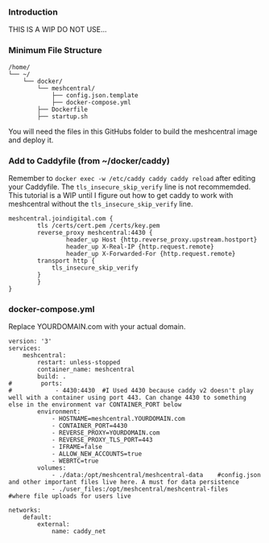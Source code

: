 ### Introduction
THIS IS A WIP DO NOT USE...

### Minimum File Structure
```
/home/
└── ~/
    └── docker/
        └── meshcentral/
            ├── config.json.template
            ├── docker-compose.yml
	    ├── Dockerfile
	    ├── startup.sh
```

You will need the files in this GitHubs folder to build the meshcentral image and deploy it.

### Add to Caddyfile (from ~/docker/caddy)
Remember to `docker exec -w /etc/caddy caddy caddy reload` after editing your Caddyfile.
The `tls_insecure_skip_verify` line is not recommemded. This tutorial is a WIP until I figure out how
to get caddy to work with meshcentral without the `tls_insecure_skip_verify` line.

```
meshcentral.joindigital.com {
        tls /certs/cert.pem /certs/key.pem
        reverse_proxy meshcentral:4430 {
                header_up Host {http.reverse_proxy.upstream.hostport}
                header_up X-Real-IP {http.request.remote}
                header_up X-Forwarded-For {http.request.remote}
		transport http {
			tls_insecure_skip_verify
		}
        }
}
```

### docker-compose.yml
Replace YOURDOMAIN.com with your actual domain.

```
version: '3'
services:
    meshcentral:
        restart: unless-stopped
        container_name: meshcentral
        build: .
#        ports:
#            - 4430:4430  #I Used 4430 because caddy v2 doesn't play well with a container using port 443. Can change 4430 to something else in the environment var CONTAINER_PORT below 
        environment:
            - HOSTNAME=meshcentral.YOURDOMAIN.com
            - CONTAINER_PORT=4430
            - REVERSE_PROXY=YOURDOMAIN.com
            - REVERSE_PROXY_TLS_PORT=443
            - IFRAME=false
            - ALLOW_NEW_ACCOUNTS=true
            - WEBRTC=true
        volumes:
            - ./data:/opt/meshcentral/meshcentral-data    #config.json and other important files live here. A must for data persistence
            - ./user_files:/opt/meshcentral/meshcentral-files    #where file uploads for users live

networks:
    default:
        external:
            name: caddy_net

```

